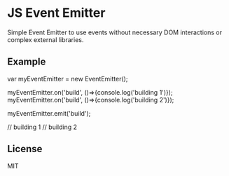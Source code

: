 # JS Event Emitter


Simple Event Emitter  to use events without necessary DOM interactions or complex external libraries.


## Example


var myEventEmitter = new EventEmitter();

myEventEmitter.on('build', ()=>{console.log('building 1')});
myEventEmitter.on('build', ()=>{console.log('building 2')});

myEventEmitter.emit('build');


// building 1
// building 2


## License

MIT





